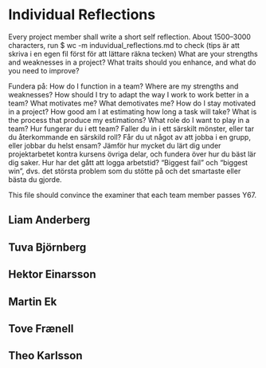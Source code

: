 # Individual Reflections
Every project member shall write a short self reflection. 
About 1500–3000 characters, run $ wc -m induvidual_reflections.md to check (tips är att skriva i en egen fil först för att lättare räkna tecken)
What are your strengths and weaknesses in a project? What traits should you enhance, and what do you need to improve?

Fundera på: 
    How do I function in a team? Where are my strengths and weaknesses?
    How should I try to adapt the way I work to work better in a team?
    What motivates me? What demotivates me? How do I stay motivated in a project?
    How good am I at estimating how long a task will take? What is the process that produce my estimations?
    What role do I want to play in a team?
    Hur fungerar du i ett team? Faller du in i ett särskilt mönster, eller tar du återkommande en särskild roll?
    Får du ut något av att jobba i en grupp, eller jobbar du helst ensam?
    Jämför hur mycket du lärt dig under projektarbetet kontra kursens övriga delar, och fundera över hur du bäst lär dig saker.
    Hur har det gått att logga arbetstid?
    “Biggest fail” och “biggest win”, dvs. det största problem som du stötte på och det smartaste eller bästa du gjorde.

This file should convince the examiner that each team member passes Y67.

## Liam Anderberg

## Tuva Björnberg  

## Hektor Einarsson  

## Martin Ek   

## Tove Frænell  

## Theo Karlsson 